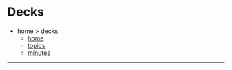 # Decks

- home > decks
  - [home](README.md)
  - [topics](topics.md)
  - [minutes](minutes.md)

---
